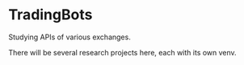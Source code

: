 # TradingBots
Studying APIs of various exchanges.  

There will be several research projects here, each with its own venv. 
